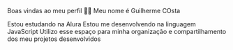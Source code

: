 Boas vindas ao meu perfil 💙💙
Meu nome é Guilherme COsta 

Estou estudando na Alura
Estou me desenvolvendo na linguagem JavaScript
Utilizo esse espaço para minha organização e compartilhamento dos meu projetos desenvolvidos
